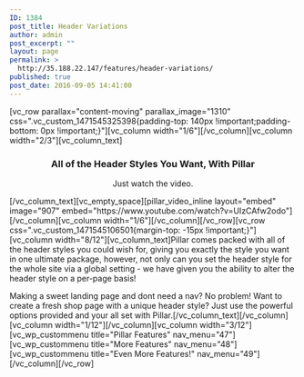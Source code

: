 ```yaml
---
ID: 1384
post_title: Header Variations
author: admin
post_excerpt: ""
layout: page
permalink: >
  http://35.188.22.147/features/header-variations/
published: true
post_date: 2016-09-05 14:41:00
---
```

[vc_row parallax="content-moving" parallax_image="1310" css=".vc_custom_1471545325398{padding-top: 140px !important;padding-bottom: 0px !important;}"][vc_column width="1/6"][/vc_column][vc_column width="2/3"][vc_column_text]
<h3 style="text-align: center;">All of the Header Styles You Want, With Pillar</h3>
<p style="text-align: center;">Just watch the video.</p>
[/vc_column_text][vc_empty_space][pillar_video_inline layout="embed" image="907" embed="https://www.youtube.com/watch?v=UIzCAfw2odo"][/vc_column][vc_column width="1/6"][/vc_column][/vc_row][vc_row css=".vc_custom_1471545106501{margin-top: -15px !important;}"][vc_column width="8/12"][vc_column_text]Pillar comes packed with all of the header styles you could wish for, giving you exactly the style you want in one ultimate package, however, not only can you set the header style for the whole site via a global setting - we have given you the ability to alter the header style on a per-page basis!

Making a sweet landing page and dont need a nav? No problem! Want to create a fresh shop page with a unique header style? Just use the powerful options provided and your all set with Pillar.[/vc_column_text][/vc_column][vc_column width="1/12"][/vc_column][vc_column width="3/12"][vc_wp_custommenu title="Pillar Features" nav_menu="47"][vc_wp_custommenu title="More Features" nav_menu="48"][vc_wp_custommenu title="Even More Features!" nav_menu="49"][/vc_column][/vc_row]